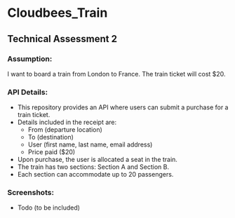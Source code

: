 # Cloudbees_Train

## Technical Assessment 2

### Assumption:
I want to board a train from London to France. The train ticket will cost $20. 

### API Details:
- This repository provides an API where users can submit a purchase for a train ticket.
- Details included in the receipt are: 
  - From (departure location)
  - To (destination)
  - User (first name, last name, email address)
  - Price paid ($20)
- Upon purchase, the user is allocated a seat in the train.
- The train has two sections: Section A and Section B.
- Each section can accommodate up to 20 passengers.

### Screenshots:
- Todo (to be included)
